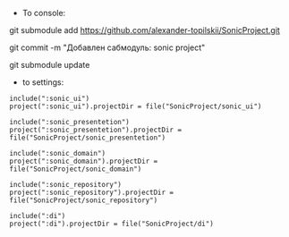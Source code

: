 - To console:
  
 git submodule add https://github.com/alexander-topilskii/SonicProject.git

 git commit -m "Добавлен сабмодуль: sonic project"

 git submodule update

- to settings:
```
include(":sonic_ui")
project(":sonic_ui").projectDir = file("SonicProject/sonic_ui")

include(":sonic_presentetion")
project(":sonic_presentetion").projectDir = file("SonicProject/sonic_presentetion")

include(":sonic_domain")
project(":sonic_domain").projectDir = file("SonicProject/sonic_domain")

include(":sonic_repository")
project(":sonic_repository").projectDir = file("SonicProject/sonic_repository")

include(":di")
project(":di").projectDir = file("SonicProject/di")
```

